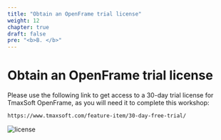 ```yaml
---
title: "Obtain an OpenFrame trial license"
weight: 12
chapter: true
draft: false
pre: "<b>B. </b>"
---
```


# Obtain an OpenFrame trial license

Please use the following link to get access to a 30-day trial license for TmaxSoft OpenFrame, as you will need it to complete this workshop:
```sh
https://www.tmaxsoft.com/feature-item/30-day-free-trial/
```

![license](/images/00_getting_started/tmaxlicense.png)